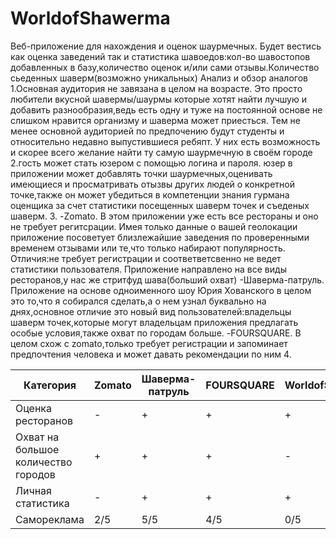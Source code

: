 # WorldofShawerma
Веб-приложение для нахождения и оценок шаурмечных. 
Будет вестись как оценка заведений так и статистика шавоедов:кол-во шавостопов добавленных в базу,количество оценок и/или сами отзывы.Количество сьеденных шаверм(возможно  уникальных)
Анализ и обзор аналогов
1.Основная аудитория не завязана в целом на возрасте. Это просто любители вкусной шавермы/шаурмы которые хотят найти лучшую и добавить разнообразия,ведь есть одну и туже на постоянной основе не слишком нравится организму и шаверма может приесться. Тем не менее основной аудиторией по предпочению будут студенты и относительно недавно выпустившиеся ребяпт. У них есть возможность и скорее всего желание найти ту самую шаурмечную в своём городе
2.гость может стать юзером с помощью логина и пароля.
юзер в приложении может добавлять точки шаурмечных,оценивать имеющиеся и просматривать отызвы других людей о конкретной точке,также он может убедиться в компетенции знания гурмана оценщика за счет статистики посещенных шаверм точек и съеденых шаверм.
3.
-Zomato. В этом приложении уже есть все рестораны и оно не требует регитсрации. Имея только данные о вашей геолокации приложение посоветует близлежайшие заведения по проверенными временем отзывами или те,что только набирают популярность. Отличия:не требует регистрации и соответветсвенно не ведет статистики пользователя. Приложение направлено на все виды ресторанов,у нас же стритфуд шава(больший охват)
-Шаверма-патруль. Приложение на основе одноименного шоу Юрия Хованского в целом это то,что я собирался сделать,а о нем узнал буквально на днях,основное отличие это новый вид пользователей:владельцы шаверм точек,которые могут владельцам приложения предлагать особые условия,также охват по городам больше.
-FOURSQUARE. В целом схож с zomato,только требует регистрации и запоминает предпочтения человека и может давать рекомендации по ним
4.

Категория|Zomato|Шаверма-патруль|FOURSQUARE|WorldofShawerma
---|---|---|---|---
Оценка ресторанов|-|+|+|+
Охват на большое количество городов|+|+|+|-
Личная статистика|-|+|+|+
Самореклама|2/5|5/5|4/5|0/5
